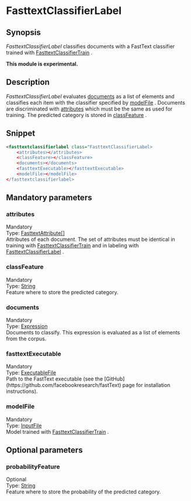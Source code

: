 <h1 class="module">FasttextClassifierLabel</h1>

## Synopsis

 *FasttextClassifierLabel* classifies documents with a FastText classifier trained with <a href="../module/FasttextClassifierTrain" class="module">FasttextClassifierTrain</a> .

**This module is experimental.**

## Description

 *FasttextClassifierLabel* evaluates <a href="#documents" class="param">documents</a> as a list of elements and classifies each item with the classifier specified by <a href="#modelFile" class="param">modelFile</a> . Documents are discriminated with <a href="#attributes" class="param">attributes</a> which must be the same as used for training. The predicted category is stored in <a href="#classFeature" class="param">classFeature</a> .

## Snippet



```xml
<fasttextclassifierlabel class="FasttextClassifierLabel>
    <attributes></attributes>
    <classFeature></classFeature>
    <documents></documents>
    <fasttextExecutable></fasttextExecutable>
    <modelFile></modelFile>
</fasttextclassifierlabel>
```

## Mandatory parameters

<h3 id="attributes" class="param">attributes</h3>

<div class="param-level param-level-mandatory">Mandatory
</div>
<div class="param-type">Type: <a href="../converter/fr.inra.maiage.bibliome.alvisnlp.bibliomefactory.modules.fasttext.FasttextAttribute%5B%5D" class="converter">FasttextAttribute[]</a>
</div>
Attributes of each document. The set of attributes must be identical in training with <a href="../module/FasttextClassifierTrain" class="module">FasttextClassifierTrain</a> and in labeling with <a href="../module/FasttextClassifierLabel" class="module">FasttextClassifierLabel</a> .

<h3 id="classFeature" class="param">classFeature</h3>

<div class="param-level param-level-mandatory">Mandatory
</div>
<div class="param-type">Type: <a href="../converter/java.lang.String" class="converter">String</a>
</div>
Feature where to store the predicted category.

<h3 id="documents" class="param">documents</h3>

<div class="param-level param-level-mandatory">Mandatory
</div>
<div class="param-type">Type: <a href="../converter/fr.inra.maiage.bibliome.alvisnlp.core.corpus.expressions.Expression" class="converter">Expression</a>
</div>
Documents to classify. This expression is evaluated as a list of elements from the corpus.

<h3 id="fasttextExecutable" class="param">fasttextExecutable</h3>

<div class="param-level param-level-mandatory">Mandatory
</div>
<div class="param-type">Type: <a href="../converter/fr.inra.maiage.bibliome.util.files.ExecutableFile" class="converter">ExecutableFile</a>
</div>
Path to the FastText executable (see the [GitHub](https://github.com/facebookresearch/fastText) page for installation instructions).

<h3 id="modelFile" class="param">modelFile</h3>

<div class="param-level param-level-mandatory">Mandatory
</div>
<div class="param-type">Type: <a href="../converter/fr.inra.maiage.bibliome.util.files.InputFile" class="converter">InputFile</a>
</div>
Model trained with <a href="../module/FasttextClassifierTrain" class="module">FasttextClassifierTrain</a> .

## Optional parameters

<h3 id="probabilityFeature" class="param">probabilityFeature</h3>

<div class="param-level param-level-optional">Optional
</div>
<div class="param-type">Type: <a href="../converter/java.lang.String" class="converter">String</a>
</div>
Feature where to store the probability of the predicted category.

